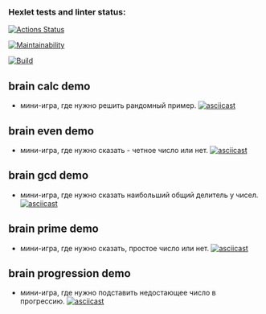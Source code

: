 ### Hexlet tests and linter status:

[![Actions Status](https://github.com/SpiretEv/php-project-lvl1/workflows/hexlet-check/badge.svg)](https://github.com/SpiretEv/php-project-lvl1/actions)

[![Maintainability](https://api.codeclimate.com/v1/badges/a99a88d28ad37a79dbf6/maintainability)](https://codeclimate.com/github/GoldinEA/php-project-lvl1)

[![Build](https://github.com/GoldinEA/php-project-lvl1/actions/workflows/php.yml/badge.svg)](https://github.com/GoldinEA/php-project-lvl1/actions/workflows/php.yml)


## brain calc demo
 - мини-игра, где нужно решить рандомный пример.
   [![asciicast](https://asciinema.org/a/8BugtC7jXvj8gk2tSExWrH5q4.svg)](https://asciinema.org/a/8BugtC7jXvj8gk2tSExWrH5q4)

## brain even demo
 - мини-игра, где нужно сказать - четное число или нет.
   [![asciicast](https://asciinema.org/a/fdEShMROLP80CycClj2xwOXLL.svg)](https://asciinema.org/a/fdEShMROLP80CycClj2xwOXLL)

## brain gcd demo
 - мини-игра, где нужно сказать наибольший общий делитель у чисел.
   [![asciicast](https://asciinema.org/a/eTnf8eYcJRw9YcF7v6t5GCKuS.svg)](https://asciinema.org/a/eTnf8eYcJRw9YcF7v6t5GCKuS)

## brain prime demo
 - мини-игра, где нужно сказать, простое число или нет.
   [![asciicast](https://asciinema.org/a/cRFyXxLHLloMXqQnk3xoMvc2z.svg)](https://asciinema.org/a/cRFyXxLHLloMXqQnk3xoMvc2z)

## brain progression demo
 - мини-игра, где нужно подставить недостающее число в прогрессию.
   [![asciicast](https://asciinema.org/a/zXB0OEoyFGb5ciUtN9enTrCNS.svg)](https://asciinema.org/a/zXB0OEoyFGb5ciUtN9enTrCNS)
   
